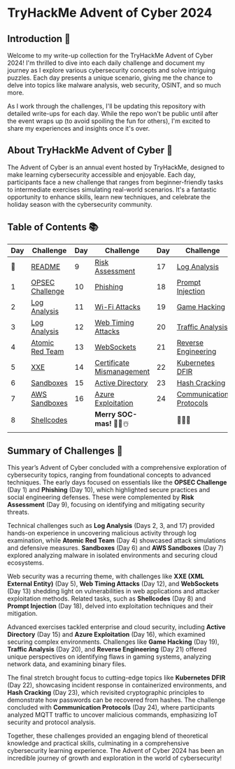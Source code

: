 # TryHackMe Advent of Cyber 2024

## Introduction 🖤
Welcome to my write-up collection for the TryHackMe Advent of Cyber 2024! I'm thrilled to dive into each daily challenge and document my journey as I explore various cybersecurity concepts and solve intriguing puzzles. Each day presents a unique scenario, giving me the chance to delve into topics like malware analysis, web security, OSINT, and so much more.

As I work through the challenges, I'll be updating this repository with detailed write-ups for each day. While the repo won't be public until after the event wraps up (to avoid spoiling the fun for others), I'm excited to share my experiences and insights once it's over.

## About TryHackMe Advent of Cyber 🎄
The Advent of Cyber is an annual event hosted by TryHackMe, designed to make learning cybersecurity accessible and enjoyable. Each day, participants face a new challenge that ranges from beginner-friendly tasks to intermediate exercises simulating real-world scenarios. It's a fantastic opportunity to enhance skills, learn new techniques, and celebrate the holiday season with the cybersecurity community.

## Table of Contents 📚

| Day  | Challenge                              | Day  | Challenge                               | Day  | Challenge                               |
|------|----------------------------------------|------|-----------------------------------------|------|-----------------------------------------|
| 📖  | [README](../README.md)                 | 9    | [Risk Assessment](days/day9.md)         | 17   | [Log Analysis](days/day_17.md)          |
| 1    | [OPSEC Challenge](days/day1.md)        | 10   | [Phishing](days/day_10.md)              | 18   | [Prompt Injection](days/day_18.md)      |
| 2    | [Log Analysis](days/day2.md)           | 11   | [Wi-Fi Attacks](days/day_11.md)         | 19   | [Game Hacking](days/day_19.md)          |
| 3    | [Log Analysis](days/day3.md)           | 12   | [Web Timing Attacks](days/day_12.md)    | 20   | [Traffic Analysis](days/day_20.md)      |
| 4    | [Atomic Red Team](days/day4.md)        | 13   | [WebSockets](days/day_13.md)            | 21   | [Reverse Engineering](days/day_21.md)   |
| 5    | [XXE](days/day5.md)                    | 14   | [Certificate Mismanagement](days/day_14.md)| 22 | [Kubernetes DFIR](days/day_22.md)       |
| 6    | [Sandboxes](days/day6.md)              | 15   | [Active Directory](days/day_15.md)      | 23   | [Hash Cracking](days/day_23.md)         |
| 7    | [AWS Sandboxes](days/day7.md)          | 16   | [Azure Exploitation](days/day_16.md)    | 24   | [Communication Protocols](days/day_24.md)|
| 8    | [Shellcodes](days/day8.md)             |      | **Merry SOC-mas!** 🎁✨☃️              |      | 🎄✨🎅                                |

## Summary of Challenges 🌟

This year’s Advent of Cyber concluded with a comprehensive exploration of cybersecurity topics, ranging from foundational concepts to advanced techniques. The early days focused on essentials like the **OPSEC Challenge** (Day 1) and **Phishing** (Day 10), which highlighted secure practices and social engineering defenses. These were complemented by **Risk Assessment** (Day 9), focusing on identifying and mitigating security threats.

Technical challenges such as **Log Analysis** (Days 2, 3, and 17) provided hands-on experience in uncovering malicious activity through log examination, while **Atomic Red Team** (Day 4) showcased attack simulations and defensive measures. **Sandboxes** (Day 6) and **AWS Sandboxes** (Day 7) explored analyzing malware in isolated environments and securing cloud ecosystems.

Web security was a recurring theme, with challenges like **XXE (XML External Entity)** (Day 5), **Web Timing Attacks** (Day 12), and **WebSockets** (Day 13) shedding light on vulnerabilities in web applications and attacker exploitation methods. Related tasks, such as **Shellcodes** (Day 8) and **Prompt Injection** (Day 18), delved into exploitation techniques and their mitigation.

Advanced exercises tackled enterprise and cloud security, including **Active Directory** (Day 15) and **Azure Exploitation** (Day 16), which examined securing complex environments. Challenges like **Game Hacking** (Day 19), **Traffic Analysis** (Day 20), and **Reverse Engineering** (Day 21) offered unique perspectives on identifying flaws in gaming systems, analyzing network data, and examining binary files.

The final stretch brought focus to cutting-edge topics like **Kubernetes DFIR** (Day 22), showcasing incident response in containerized environments, and **Hash Cracking** (Day 23), which revisited cryptographic principles to demonstrate how passwords can be recovered from hashes. The challenge concluded with **Communication Protocols** (Day 24), where participants analyzed MQTT traffic to uncover malicious commands, emphasizing IoT security and protocol analysis.

Together, these challenges provided an engaging blend of theoretical knowledge and practical skills, culminating in a comprehensive cybersecurity learning experience. The Advent of Cyber 2024 has been an incredible journey of growth and exploration in the world of cybersecurity!
